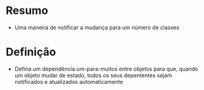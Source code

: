 # Resumo
- Uma maneira de notificar a mudança para um número de classes

# Definição
- Defina um dependência um-para-muitos entre objetos para que, quando um objeto mudar de estado, todos os seus depententes sejam notificados e atualizados automaticamente
